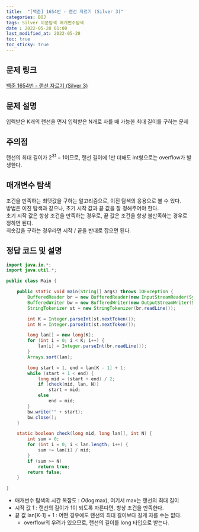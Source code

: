 ```yaml
---
title:  "[백준] 1654번 - 랜선 자르기 (Silver 3)"
categories: BOJ
tags: Silver 이분탐색 매개변수탐색
date : 2022-05-28 01:00
last_modified_at: 2022-05-28
toc: true
toc_sticky: true
---
```


## 문제 링크

[백준 1654번 - 랜선 자르기 (Silver 3)](https://www.acmicpc.net/problem/1654)

## 문제 설명

입력받은 K개의 랜선을 먼저 입력받은 N개로 자를 때 가능한 최대 길이를 구하는 문제

## 주의점

랜선의 최대 길이가 $2^{31} - 1$이므로, 랜선 길이에 1만 더해도 int형으로는 overflow가 발생한다.

## 매개변수 탐색

조건을 만족하는 최댓값을 구하는 알고리즘으로, 이진 탐색의 응용으로 볼 수 있다.  
방법은 이진 탐색과 같으나, 초기 시작 값과 끝 값을 잘 정해주어야 한다.  
초기 시작 값은 항상 조건을 만족하는 경우로, 끝 값은 조건을 항상 불만족하는 경우로 정하면 된다.  
최솟값을 구하는 경우라면 시작 / 끝을 반대로 잡으면 된다.

## 정답 코드 및 설명

```java
import java.io.*;
import java.util.*;

public class Main {

    public static void main(String[] args) throws IOException {
        BufferedReader br = new BufferedReader(new InputStreamReader(System.in));
        BufferedWriter bw = new BufferedWriter(new OutputStreamWriter(System.out));
        StringTokenizer st = new StringTokenizer(br.readLine());

        int K = Integer.parseInt(st.nextToken());
        int N = Integer.parseInt(st.nextToken());

        long lan[] = new long[K];
        for (int i = 0; i < K; i++) {
            lan[i] = Integer.parseInt(br.readLine());
        }
        Arrays.sort(lan);

        long start = 1, end = lan[K - 1] + 1;
        while (start + 1 < end) {
            long mid = (start + end) / 2;
            if (check(mid, lan, N))
                start = mid;
            else
                end = mid;
        }
        bw.write("" + start);
        bw.close();
    }

    static boolean check(long mid, long lan[], int N) {
        int sum = 0;
        for (int i = 0; i < lan.length; i++) {
            sum += lan[i] / mid;
        }
        if (sum >= N)
            return true;
        return false;
    }

}
```

- 매개변수 탐색의 시간 복잡도 : $O(\log \textrm{max})$, 여기서 max는 랜선의 최대 길이
- 시작 값 1 : 랜선의 길이가 1이 되도록 자른다면, 항상 조건을 만족한다.
- 끝 값 lan[K-1] + 1 : 어떤 경우에도 랜선의 최대 길이보다 길게 자를 수는 없다.
  - overflow의 우려가 있으므로, 랜선의 길이를 long 타입으로 받는다.

